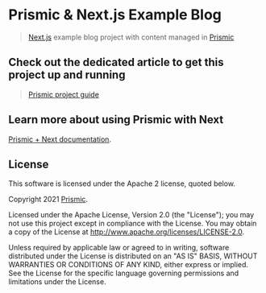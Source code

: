 # Prismic & Next.js Example Blog
> [Next.js](https://nextjs.org/) example blog project with content managed in [Prismic](https://prismic.io)

## Check out the dedicated article to get this project up and running
> [Prismic project guide](https://intercom.help/prismicio/en/articles/2882569-sample-blog-with-api-based-cms-in-next-js)

## Learn more about using Prismic with Next

[Prismic + Next documentation](https://prismic.io/docs/technologies/getting-started-nextjs).

## License

This software is licensed under the Apache 2 license, quoted below.

Copyright 2021 [Prismic](http://prismic.io).

Licensed under the Apache License, Version 2.0 (the "License"); you may not use this project except in compliance with the License. You may obtain a copy of the License at http://www.apache.org/licenses/LICENSE-2.0.

Unless required by applicable law or agreed to in writing, software distributed under the License is distributed on an "AS IS" BASIS, WITHOUT WARRANTIES OR CONDITIONS OF ANY KIND, either express or implied. See the License for the specific language governing permissions and limitations under the License.
